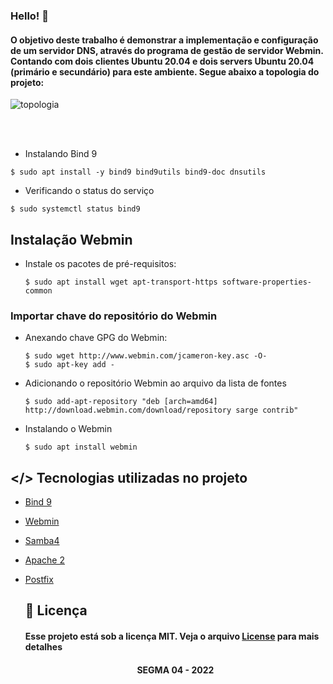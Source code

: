 ### Hello! :wave:

<div>
    <h4>
        O objetivo deste trabalho é demonstrar a implementação e configuração de um servidor DNS, através do programa de gestão de servidor Webmin.
        Contando com dois clientes Ubuntu 20.04 e dois servers Ubuntu 20.04 (primário e secundário) para este ambiente.
        Segue abaixo a topologia do projeto:
    </h4>
    <p 
        style="max-width: 100%; align: center;"
    >
        <img src="https://i.ibb.co/yXDnBM6/topologia.jpg" alt="topologia" border="0">
    </p>

<br/><br/>

- Instalando Bind 9

```
$ sudo apt install -y bind9 bind9utils bind9-doc dnsutils
```

- Verificando o status do serviço

```
$ sudo systemctl status bind9
```

## Instalação Webmin

- Instale os pacotes de pré-requisitos:

  ```
  $ sudo apt install wget apt-transport-https software-properties-common
  ```

### Importar chave do repositório do Webmin

- Anexando chave GPG do Webmin:

  ```
  $ sudo wget http://www.webmin.com/jcameron-key.asc -O-
  $ sudo apt-key add -
  ```

- Adicionando o repositório Webmin ao arquivo da lista de fontes

  ```
  $ sudo add-apt-repository "deb [arch=amd64] http://download.webmin.com/download/repository sarge contrib"
  ```

- Instalando o Webmin

  ```
  $ sudo apt install webmin
  ```

## </> Tecnologias utilizadas no projeto

- <a href="https://www.isc.org/bind/" target="_blank">Bind 9</a>
- <a href="https://www.webmin.com/" target="_blank">Webmin</a>
- <a href="https://www.samba.org/" target="_blank">Samba4</a>
- <a href="https://www.apache.org/" target="_blank">Apache 2</a>
- <a href="https://www.postfix.org/" target="_blank">Postfix</a>
    ## :page_with_curl: Licença

    <h4>Esse projeto está sob a licença MIT. Veja o arquivo <a href="https://github.com/FabioSM02/Planejamento-e-Implementacao-de-Servicos/blob/day01/LICENSE" target="_blank">License</a> para mais detalhes</h4>

    <h4 align="center">SEGMA 04 - 2022</h4>
</div>